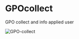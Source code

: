 # GPOcollect
GPO collect and info applied user

![GPO-collect](https://user-images.githubusercontent.com/49924401/90909948-da1c0f80-e3d6-11ea-9827-9a66bcdbb97c.gif)
